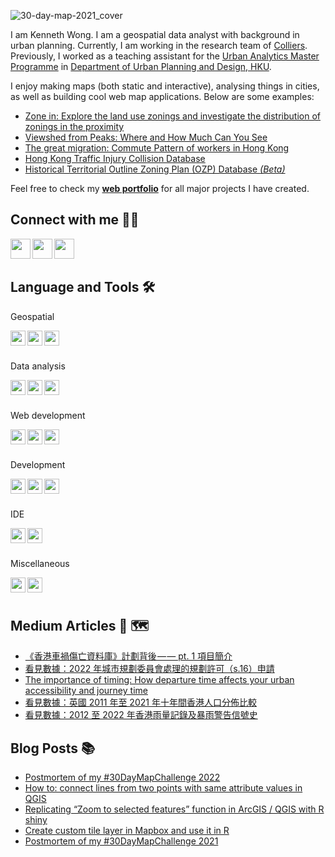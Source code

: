 ![30-day-map-2021_cover](https://user-images.githubusercontent.com/29334677/162561970-cee129eb-7d3e-4b2f-8679-a27baba838fa.jpg)

I am Kenneth Wong. I am a geospatial data analyst with background in urban planning. Currently, I am working in the research team of [Colliers](https://www.colliers.com/en-hk). Previously, I worked as a teaching assistant for the [Urban Analytics Master Programme](https://www.arch.hku.hk/programmes/upad/master-of-science-in-urban-analytics/) in [Department of Urban Planning and Design, HKU](https://www.arch.hku.hk/programmes_/upad/).

I enjoy making maps (both static and interactive), analysing things in cities, as well as building cool web map applications. Below are some examples:

- [Zone in: Explore the land use zonings and investigate the distribution of zonings in the proximity](https://khwong12.github.io/OZP_buffer_stat/)
- [Viewshed from Peaks: Where and How Much Can You See](https://khwong12.github.io/viewshed-peaks/)
- [The great migration: Commute Pattern of workers in Hong Kong](https://kenneth-12.shinyapps.io/place-of-work-od/)
- [Hong Kong Traffic Injury Collision Database](https://hkdistricts-info.shinyapps.io/trafficcollisions/)
- [Historical Territorial Outline Zoning Plan (OZP) Database *(Beta)*](http://ozpmerged.s3-website.ap-east-1.amazonaws.com/)

Feel free to check my [**web portfolio**](https://mappyurbanist.com/project/) for all major projects I have created.


## Connect with me 👨‍💻 

[<img align="left" height="32" width="32" src="https://cdn.jsdelivr.net/npm/simple-icons@v5/icons/linkedin.svg" />][LinkedIn]
[<img align="left" height="32" width="32" src="https://cdn.jsdelivr.net/npm/simple-icons@v5/icons/medium.svg" />][Medium]
[<img align="left" height="32" width="32" src="https://cdn.jsdelivr.net/npm/simple-icons@v5/icons/twitter.svg" />][Twitter]

<br />
<br />

## Language and Tools 🛠 

Geospatial

<img align="left" height="24" width="24" src="https://cdn.jsdelivr.net/npm/simple-icons@v5/icons/qgis.svg" />
<img align="left" height="24" width="24" src="https://cdn.jsdelivr.net/npm/simple-icons@v5/icons/leaflet.svg" />
<img align="left" height="24" width="24" src="https://cdn.jsdelivr.net/npm/simple-icons@v5/icons/mapbox.svg" />

<br />
<br />

Data analysis

<img align="left" height="24" width="24" src="https://cdn.jsdelivr.net/npm/simple-icons@v5/icons/r.svg" />
<img align="left" height="24" width="24" src="https://cdn.jsdelivr.net/npm/simple-icons@v5/icons/python.svg" />
<img align="left" height="24" width="24" src="https://cdn.jsdelivr.net/npm/simple-icons@v5/icons/postgresql.svg" />

<br />
<br />

Web development

<img align="left" height="24" width="24" src="https://cdn.jsdelivr.net/npm/simple-icons@v5/icons/javascript.svg" />
<img align="left" height="24" width="24" src="https://cdn.jsdelivr.net/npm/simple-icons@v5/icons/typescript.svg" />
<img align="left" height="24" width="24" src="https://cdn.jsdelivr.net/npm/simple-icons@v5/icons/sass.svg" />

<br />
<br />

Development

<img align="left" height="24" width="24" src="https://cdn.jsdelivr.net/npm/simple-icons@v5/icons/git.svg" />
<img align="left" height="24" width="24" src="https://cdn.jsdelivr.net/npm/simple-icons@v5/icons/docker.svg" />
<img align="left" height="24" width="24" src="https://cdn.jsdelivr.net/npm/simple-icons@v5/icons/amazonaws.svg" />

<br />
<br />

IDE

<img align="left" height="24" width="24" src="https://cdn.jsdelivr.net/npm/simple-icons@v5/icons/rstudio.svg" />
<img align="left" height="24" width="24" src="https://cdn.jsdelivr.net/npm/simple-icons@v5/icons/visualstudiocode.svg" />

<br />
<br />

Miscellaneous

<img align="left" height="24" width="24" src="https://cdn.jsdelivr.net/npm/simple-icons@v5/icons/adobephotoshop.svg" />
<img align="left" height="24" width="24" src="https://cdn.jsdelivr.net/npm/simple-icons@v5/icons/adobeillustrator.svg" />

<br />
<br />

## Medium Articles 📰 🗺️

<!-- MEDIUM:START -->
- [《香港車禍傷亡資料庫》計劃背後 — — pt. 1 項目簡介](https://khwongk12.medium.com/%E9%A6%99%E6%B8%AF%E8%BB%8A%E7%A6%8D%E5%82%B7%E4%BA%A1%E8%B3%87%E6%96%99%E5%BA%AB-%E8%A8%88%E5%8A%83%E8%83%8C%E5%BE%8C-pt-1-%E9%A0%85%E7%9B%AE%E7%B0%A1%E4%BB%8B-339be103dabc?source=rss-8b55cde22f50------2)
- [看見數據：2022 年城市規劃委員會處理的規劃許可（s.16）申請](https://khwongk12.medium.com/%E7%9C%8B%E8%A6%8B%E6%95%B8%E6%93%9A-2022-%E5%B9%B4%E5%9F%8E%E5%B8%82%E8%A6%8F%E5%8A%83%E5%A7%94%E5%93%A1%E6%9C%83%E8%99%95%E7%90%86%E7%9A%84%E8%A6%8F%E5%8A%83%E8%A8%B1%E5%8F%AF-s-16-%E7%94%B3%E8%AB%8B-6537338e408f?source=rss-8b55cde22f50------2)
- [The importance of timing: How departure time affects your urban accessibility and journey time](https://khwongk12.medium.com/the-importance-of-timing-how-departure-time-affects-your-urban-accessibility-and-journey-time-24a3c4f05a56?source=rss-8b55cde22f50------2)
- [看見數據：英國 2011 年至 2021 年十年間香港人口分佈比較](https://khwongk12.medium.com/%E8%8B%B1%E5%9C%8B-2011-%E5%B9%B4%E8%87%B3-2021-%E5%B9%B4%E5%8D%81%E5%B9%B4%E9%96%93%E9%A6%99%E6%B8%AF%E4%BA%BA%E5%8F%A3%E5%88%86%E4%BD%88%E6%AF%94%E8%BC%83-149620a57b34?source=rss-8b55cde22f50------2)
- [看見數據：2012 至 2022 年香港雨量記錄及暴雨警告信號史](https://khwongk12.medium.com/%E7%9C%8B%E8%A6%8B%E6%95%B8%E6%93%9A-2012-%E8%87%B3-2022-%E5%B9%B4%E9%A6%99%E6%B8%AF%E9%9B%A8%E9%87%8F%E8%A8%98%E9%8C%84%E5%8F%8A%E6%9A%B4%E9%9B%A8%E8%AD%A6%E5%91%8A%E4%BF%A1%E8%99%9F%E5%8F%B2-ab8b742bee26?source=rss-8b55cde22f50------2)
<!-- MEDIUM:END -->


## Blog Posts 📚 

<!-- BLOG-POST-LIST:START -->
- [Postmortem of my #30DayMapChallenge 2022](https://urbandatapalette.com/post/2023-01-map-challenge-2022/)
- [How to: connect lines from two points with same attribute values in QGIS](https://urbandatapalette.com/post/2022-07-connect-lines-from-same-values-pts/)
- [Replicating “Zoom to selected features” function in ArcGIS / QGIS with R shiny](https://urbandatapalette.com/post/2022-05-shiny-zoom-selected-features/)
- [Create custom tile layer in Mapbox and use it in R](https://urbandatapalette.com/post/2022-01-custom-tiles-to-r/)
- [Postmortem of my #30DayMapChallenge 2021](https://urbandatapalette.com/post/2022-01-map-challenge-2021/)
<!-- BLOG-POST-LIST:END -->

[website]: https://kennethwong12.netlify.app/
[Medium]: https://khwongk12.medium.com/
[Twitter]: https://twitter.com/Kenneth_KHW
[LinkedIn]: https://www.linkedin.com/in/kenneth-wong-91b390146
